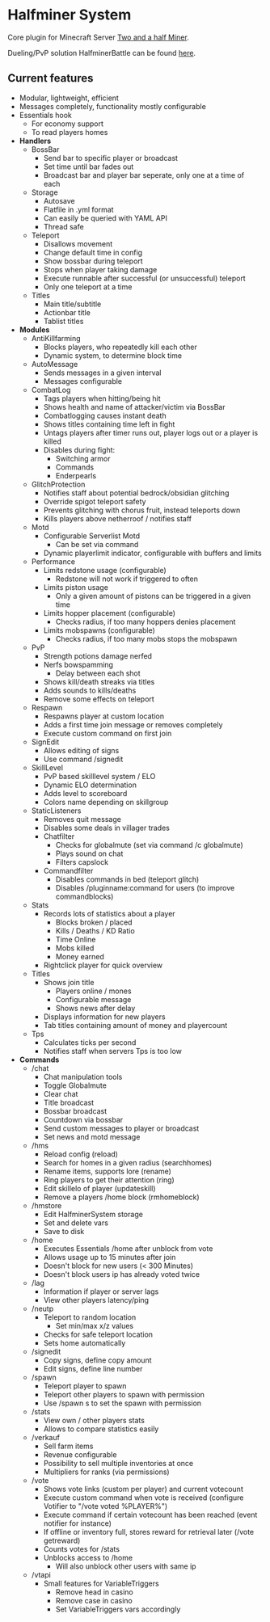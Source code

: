 # Halfminer System
Core plugin for Minecraft Server [Two and a half Miner](https://halfminer.de).

Dueling/PvP solution HalfminerBattle can be found [here](/Kakifrucht/HalfminerBattle).

Current features
-------
- Modular, lightweight, efficient
- Messages completely, functionality mostly configurable
- Essentials hook
  - For economy support
  - To read players homes
- **Handlers**
  - BossBar
    - Send bar to specific player or broadcast
    - Set time until bar fades out
    - Broadcast bar and player bar seperate, only one at a time of each
  - Storage
    - Autosave
    - Flatfile in .yml format
    - Can easily be queried with YAML API
    - Thread safe
  - Teleport
    - Disallows movement
    - Change default time in config
    - Show bossbar during teleport
    - Stops when player taking damage
    - Execute runnable after successful (or unsuccessful) teleport
    - Only one teleport at a time
  - Titles
    - Main title/subtitle
    - Actionbar title
    - Tablist titles
- **Modules**
  - AntiKillfarming
      - Blocks players, who repeatedly kill each other
    - Dynamic system, to determine block time
  - AutoMessage
    - Sends messages in a given interval
    - Messages configurable
  - CombatLog
    - Tags players when hitting/being hit
    - Shows health and name of attacker/victim via BossBar
    - Combatlogging causes instant death
    - Shows titles containing time left in fight
    - Untags players after timer runs out, player logs out or a player is killed
    - Disables during fight:
      - Switching armor
      - Commands
      - Enderpearls
  - GlitchProtection
    - Notifies staff about potential bedrock/obsidian glitching
    - Override spigot teleport safety
    - Prevents glitching with chorus fruit, instead teleports down
    - Kills players above netherroof / notifies staff
  - Motd
    - Configurable Serverlist Motd
      - Can be set via command
    - Dynamic playerlimit indicator, configurable with buffers and limits
  - Performance
    - Limits redstone usage (configurable)
      - Redstone will not work if triggered to often
    - Limits piston usage
      - Only a given amount of pistons can be triggered in a given time
    - Limits hopper placement (configurable)
      - Checks radius, if too many hoppers denies placement
    - Limits mobspawns (configurable)
      - Checks radius, if too many mobs stops the mobspawn
  - PvP
    - Strength potions damage nerfed
    - Nerfs bowspamming
      - Delay between each shot
    - Shows kill/death streaks via titles
    - Adds sounds to kills/deaths
    - Remove some effects on teleport
  - Respawn
    - Respawns player at custom location
    - Adds a first time join message or removes completely
    - Execute custom command on first join
  - SignEdit
    - Allows editing of signs
    - Use command /signedit
  - SkillLevel
    - PvP based skilllevel system / ELO
    - Dynamic ELO determination
    - Adds level to scoreboard
    - Colors name depending on skillgroup
  - StaticListeners
    - Removes quit message
    - Disables some deals in villager trades
    - Chatfilter
      - Checks for globalmute (set via command /c globalmute)
      - Plays sound on chat
      - Filters capslock
    - Commandfilter
      - Disables commands in bed (teleport glitch)
      - Disables /pluginname:command for users (to improve commandblocks)
  - Stats
    - Records lots of statistics about a player
      - Blocks broken / placed
      - Kills / Deaths / KD Ratio
      - Time Online
      - Mobs killed
      - Money earned
    - Rightclick player for quick overview
  - Titles
    - Shows join title
      - Players online / mones
      - Configurable message
      - Shows news after delay
    - Displays information for new players
    - Tab titles containing amount of money and playercount
  - Tps
    - Calculates ticks per second
    - Notifies staff when servers Tps is too low
- **Commands**
  - /chat
    - Chat manipulation tools
    - Toggle Globalmute
    - Clear chat
    - Title broadcast
    - Bossbar broadcast
    - Countdown via bossbar
    - Send custom messages to player or broadcast
    - Set news and motd message
  - /hms
    - Reload config (reload)
    - Search for homes in a given radius (searchhomes)
    - Rename items, supports lore (rename)
    - Ring players to get their attention (ring)
    - Edit skillelo of player (updateskill)
    - Remove a players /home block (rmhomeblock)
  - /hmstore
    - Edit HalfminerSystem storage
    - Set and delete vars
    - Save to disk
  - /home
    - Executes Essentials /home after unblock from vote
    - Allows usage up to 15 minutes after join
    - Doesn't block for new users (< 300 Minutes)
    - Doesn't block users ip has already voted twice
  - /lag
    - Information if player or server lags
    - View other players latency/ping
  - /neutp
    - Teleport to random location
      - Set min/max x/z values
    - Checks for safe teleport location
    - Sets home automatically
  - /signedit
    - Copy signs, define copy amount
    - Edit signs, define line number
  - /spawn
    - Teleport player to spawn
    - Teleport other players to spawn with permission
    - Use /spawn s to set the spawn with permission
  - /stats
    - View own / other players stats
    - Allows to compare statistics easily
  - /verkauf
    - Sell farm items
    - Revenue configurable
    - Possibility to sell multiple inventories at once
    - Multipliers for ranks (via permissions)
  - /vote
    - Shows vote links (custom per player) and current votecount
    - Execute custom command when vote is received (configure Votifier to "/vote voted %PLAYER%")
    - Execute command if certain votecount has been reached (event notifier for instance)
    - If offline or inventory full, stores reward for retrieval later (/vote getreward)
    - Counts votes for /stats
    - Unblocks access to /home
      - Will also unblock other users with same ip
  - /vtapi
    - Small features for VariableTriggers
      - Remove head in casino
      - Remove case in casino
      - Set VariableTriggers vars accordingly